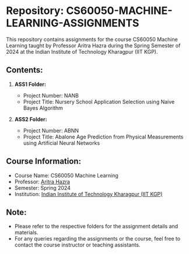 # Repository: CS60050-MACHINE-LEARNING-ASSIGNMENTS

This repository contains assignments for the course CS60050 Machine Learning taught by Professor Aritra Hazra during the Spring Semester of 2024 at the Indian Institute of Technology Kharagpur (IIT KGP).

## Contents:

1. **ASS1 Folder:**
   - Project Number: NANB
   - Project Title: Nursery School Application Selection using Naive Bayes Algorithm

2. **ASS2 Folder:**
    - Project Number: ABNN
    - Project Title: Abalone Age Prediction from Physical Measurements using Artificial Neural Networks

## Course Information:
- Course Name: CS60050 Machine Learning
- Professor: [Aritra Hazra](https://cse.iitkgp.ac.in/~aritrah/)
- Semester: Spring 2024
- Institution: [Indian Institute of Technology Kharagpur (IIT KGP)](https://www.iitkgp.ac.in/)

## Note:
- Please refer to the respective folders for the assignment details and materials.
- For any queries regarding the assignments or the course, feel free to contact the course instructor or teaching assistants.